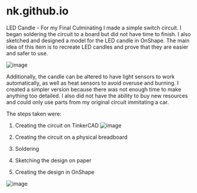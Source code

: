 # nk.github.io
LED Candle - For my Final Culminating I made a simple switch circuit. I began soldering the circuit to a board but did not have time to finish. I also sketched and designed a model for the LED candle in OnShape. The main idea of this item is to recreate LED candles and prove that they are easier and safer to use.

![image](https://github.com/user-attachments/assets/f736e1f4-c037-411f-9788-313a59c1d8e3)

Additionally, the candle can be altered to have light sensors to work automatically, as well as heat sensors to avoid overuse and burning. I created a simpler version because there was not enough time to make anything too detailed. I also did not have the ability to buy new resources and could only use parts from my original circuit immitating a car.

The steps taken were:

1. Creating the circuit on TinkerCAD
![image](https://github.com/user-attachments/assets/d609b230-0e37-460f-975a-38dea8d88b2e)

2. Creating the circuit on a physical breadboard

3. Soldering

4. Sketching the design on paper

5. Creating the design in OnShape

![image](https://github.com/user-attachments/assets/f6c56179-6cf0-45fa-9bb5-1e61a3d1db33)

